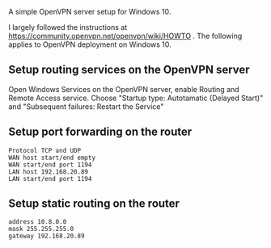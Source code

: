 A simple OpenVPN server setup for Windows 10.

I largely followed the instructions at https://community.openvpn.net/openvpn/wiki/HOWTO . The following applies to OpenVPN deployment on Windows 10.

## Setup routing services on the OpenVPN server
Open Windows Services on the OpenVPN server, enable Routing and Remote Access service. Choose "Startup type: Autotamatic (Delayed Start)" and "Subsequent failures: Restart the Service"

## Setup port forwarding on the router

    Protocol TCP and UDP
    WAN host start/end empty
    WAN start/end port 1194
    LAN host 192.168.20.89
    LAN start/end port 1194

## Setup static routing on the router

    address 10.8.0.0
    mask 255.255.255.0
    gateway 192.168.20.89
